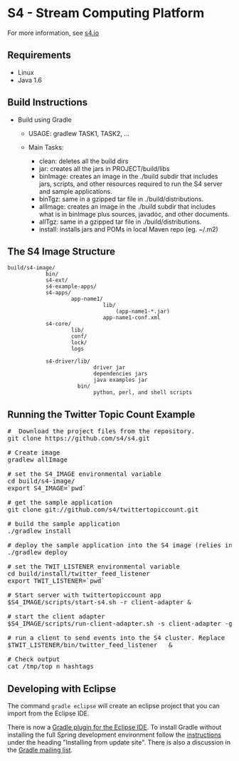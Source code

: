 S4 - Stream Computing Platform
==============================

For more information, see [s4.io](http://s4.io)

Requirements
------------

* Linux
* Java 1.6

Build Instructions
------------------

* Build using Gradle

	- USAGE: gradlew TASK1, TASK2, ...
	
	- Main Tasks:
	
		+ clean: deletes all the build dirs
		+ jar: creates all the jars in PROJECT/build/libs
		+ binImage: creates an image in the ./build subdir that includes jars, 
		  scripts, and other resources 	required to run the S4 server and sample 
		  applications.
		+ binTgz: same in a gzipped tar file in ./build/distributions.
		+ allImage: creates an image in the ./build subdir that includes what is
		  in binImage plus sources, javadoc, and other documents.
		+ allTgz: same in a gzipped tar file in ./build/distributions.
		+ install: installs jars and POMs in local Maven repo (eg. ~/.m2)

The S4 Image Structure
----------------------

	build/s4-image/
                bin/
                s4-ext/
                s4-example-apps/
                s4-apps/
                        app-name1/
                                  lib/
                                      (app-name1-*.jar)
                                  app-name1-conf.xml
                s4-core/      
                        lib/
                        conf/
                        lock/
                        logs

                s4-driver/lib/
                               driver jar
                               dependencies jars
                               java examples jar
                          bin/
                               python, perl, and shell scripts



Running the Twitter Topic Count Example
---------------------------------------
<pre>
#  Download the project files from the repository.
git clone https://github.com/s4/s4.git

# Create image
gradlew allImage

# set the S4_IMAGE environmental variable
cd build/s4-image/
export S4_IMAGE=`pwd`

# get the sample application
git clone git://github.com/s4/twittertopiccount.git

# build the sample application
./gradlew install

# deploy the sample application into the S4 image (relies in the S4_IMAGE environmental variable)
./gradlew deploy

# set the TWIT_LISTENER environmental variable
cd build/install/twitter_feed_listener
export TWIT_LISTENER=`pwd`

# Start server with twittertopiccount app
$S4_IMAGE/scripts/start-s4.sh -r client-adapter &

# start the client adapter
$S4_IMAGE/scripts/run-client-adapter.sh -s client-adapter -g s4 -d $S4_IMAGE/s4-core/conf/default/client-stub-conf.xml &

# run a client to send events into the S4 cluster. Replace <your-twitter-user> and <your-twitter-password> with your Twitter userid and password.
$TWIT_LISTENER/bin/twitter_feed_listener <your-twitter-user> <your-twitter-password> &

# Check output
cat /tmp/top_n_hashtags
</pre>

Developing with Eclipse
-----------------------

The command `gradle eclipse` will create an eclipse project that you can import from the Eclipse IDE.

There is now a [Gradle plugin for the Eclipse IDE](http://static.springsource.org/sts/docs/2.7.0.M1/reference/html/gradle/index.html). 
To install Gradle without installing the full Spring development environment follow the
[instructions](http://static.springsource.org/sts/docs/2.7.0.M1/reference/html/gradle/installation.html) under the heading 
"Installing from update site". There is also a discussion in the [Gradle mailing list](http://gradle.1045684.n5.nabble.com/ANN-Gradle-Eclipse-Plugin-td4387658.html).

